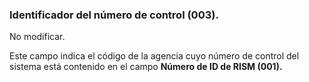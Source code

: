 ### Identificador del número de control (003).  
No modificar.  

Este campo indica el código de la agencia cuyo número de control del sistema está contenido en el campo **Número de ID de RISM (001).**
